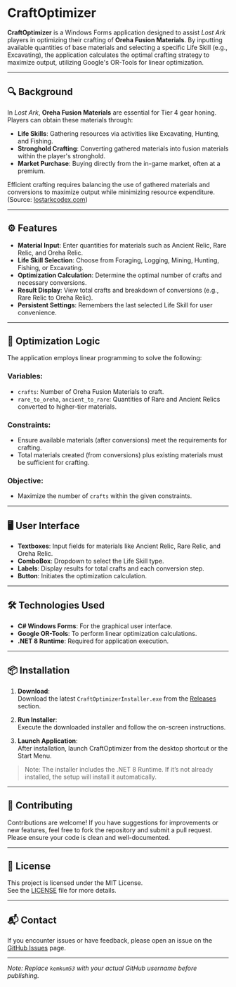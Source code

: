 ﻿# CraftOptimizer

**CraftOptimizer** is a Windows Forms application designed to assist *Lost Ark* players in optimizing their crafting of **Oreha Fusion Materials**. By inputting available quantities of base materials and selecting a specific Life Skill (e.g., Excavating), the application calculates the optimal crafting strategy to maximize output, utilizing Google's OR-Tools for linear optimization.

---

## 🔍 Background

In *Lost Ark*, **Oreha Fusion Materials** are essential for Tier 4 gear honing. Players can obtain these materials through:

- **Life Skills**: Gathering resources via activities like Excavating, Hunting, and Fishing.
- **Stronghold Crafting**: Converting gathered materials into fusion materials within the player's stronghold.
- **Market Purchase**: Buying directly from the in-game market, often at a premium.

Efficient crafting requires balancing the use of gathered materials and conversions to maximize output while minimizing resource expenditure.  
(Source: [lostarkcodex.com](https://lostarkcodex.com/us/item/6861012/))

---

## ⚙️ Features

- **Material Input**: Enter quantities for materials such as Ancient Relic, Rare Relic, and Oreha Relic.
- **Life Skill Selection**: Choose from Foraging, Logging, Mining, Hunting, Fishing, or Excavating.
- **Optimization Calculation**: Determine the optimal number of crafts and necessary conversions.
- **Result Display**: View total crafts and breakdown of conversions (e.g., Rare Relic to Oreha Relic).
- **Persistent Settings**: Remembers the last selected Life Skill for user convenience.

---

## 🧮 Optimization Logic

The application employs linear programming to solve the following:

### Variables:
- `crafts`: Number of Oreha Fusion Materials to craft.
- `rare_to_oreha`, `ancient_to_rare`: Quantities of Rare and Ancient Relics converted to higher-tier materials.

### Constraints:
- Ensure available materials (after conversions) meet the requirements for crafting.
- Total materials created (from conversions) plus existing materials must be sufficient for crafting.

### Objective:
- Maximize the number of `crafts` within the given constraints.

---

## 🖥️ User Interface

- **Textboxes**: Input fields for materials like Ancient Relic, Rare Relic, and Oreha Relic.
- **ComboBox**: Dropdown to select the Life Skill type.
- **Labels**: Display results for total crafts and each conversion step.
- **Button**: Initiates the optimization calculation.

---

## 🛠️ Technologies Used

- **C# Windows Forms**: For the graphical user interface.
- **Google OR-Tools**: To perform linear optimization calculations.
- **.NET 8 Runtime**: Required for application execution.

---

## 📦 Installation

1. **Download**:  
   Download the latest `CraftOptimizerInstaller.exe` from the [Releases](https://github.com/kemkum53/LOA_CraftOptimizer/releases) section.

2. **Run Installer**:  
   Execute the downloaded installer and follow the on-screen instructions.

3. **Launch Application**:  
   After installation, launch CraftOptimizer from the desktop shortcut or the Start Menu.

> Note: The installer includes the .NET 8 Runtime. If it’s not already installed, the setup will install it automatically.

---

## 🤝 Contributing

Contributions are welcome! If you have suggestions for improvements or new features, feel free to fork the repository and submit a pull request. Please ensure your code is clean and well-documented.

---

## 📄 License

This project is licensed under the MIT License.  
See the [LICENSE](LICENSE) file for more details.

---

## 📬 Contact

If you encounter issues or have feedback, please open an issue on the [GitHub Issues](https://github.com/kemkum53/LOA_CraftOptimizer/issues) page.

---

*Note: Replace `kemkum53` with your actual GitHub username before publishing.*
